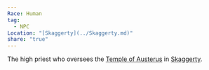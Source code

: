 ```yaml
---
Race: Human
tag:
  - NPC
Location: "[Skaggerty](../Skaggerty.md)"
share: "true"
---
```



The high priest who oversees the [Temple of Austerus](../Locations/Temple%20of%20Austerus.md) in [Skaggerty](../Skaggerty.md).